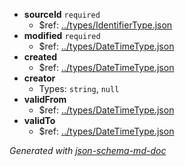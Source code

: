  - <b id="#/properties/sourceId">sourceId</b> `required`
	 - &#36;ref: [../types/IdentifierType.json](#..typesidentifiertype.json)
 - <b id="#/properties/modified">modified</b> `required`
	 - &#36;ref: [../types/DateTimeType.json](#..typesdatetimetype.json)
 - <b id="#/properties/created">created</b>
	 - &#36;ref: [../types/DateTimeType.json](#..typesdatetimetype.json)
 - <b id="#/properties/creator">creator</b>
	 - Types: `string`, `null`
 - <b id="#/properties/validFrom">validFrom</b>
	 - &#36;ref: [../types/DateTimeType.json](#..typesdatetimetype.json)
 - <b id="#/properties/validTo">validTo</b>
	 - &#36;ref: [../types/DateTimeType.json](#..typesdatetimetype.json)

_Generated with [json-schema-md-doc](https://brianwendt.github.io/json-schema-md-doc/)_